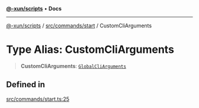 [**@-xun/scripts**](../../../../README.md) • **Docs**

***

[@-xun/scripts](../../../../README.md) / [src/commands/start](../README.md) / CustomCliArguments

# Type Alias: CustomCliArguments

> **CustomCliArguments**: [`GlobalCliArguments`](../../../configure/type-aliases/GlobalCliArguments.md)

## Defined in

[src/commands/start.ts:25](https://github.com/Xunnamius/xscripts/blob/154567d6fca3f6cf244137e710b029af872e1d9e/src/commands/start.ts#L25)
